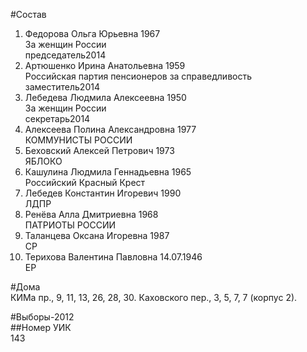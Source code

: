 #Состав  
1. Федорова Ольга Юрьевна 1967    
    За женщин России  
    председатель2014  
2. Артюшенко Ирина Анатольевна 1959  
    Российская партия пенсионеров за справедливость  
    заместитель2014  
3. Лебедева Людмила Алексеевна 1950  
    За женщин России  
    секретарь2014  
4. Алексеева Полина Александровна 1977  
    КОММУНИСТЫ РОССИИ  
5. Беховский Алексей Петрович 1973  
    ЯБЛОКО  
6. Кашулина Людмила Геннадьевна 1965  
    Российский Красный Крест  
7. Лебедев Константин Игоревич 1990  
    ЛДПР  
8. Ренёва Алла Дмитриевна 1968  
    ПАТРИОТЫ РОССИИ  
9. Таланцева Оксана Игоревна 1987  
    СР  
10. Терихова Валентина Павловна 14.07.1946   
    ЕР
  
#Дома  
КИМа пр.,     9, 11, 13, 26, 28, 30. Каховского пер.,     3, 5, 7, 7 (корпус 2).  
  
#Выборы-2012  
##Номер УИК  
143  
